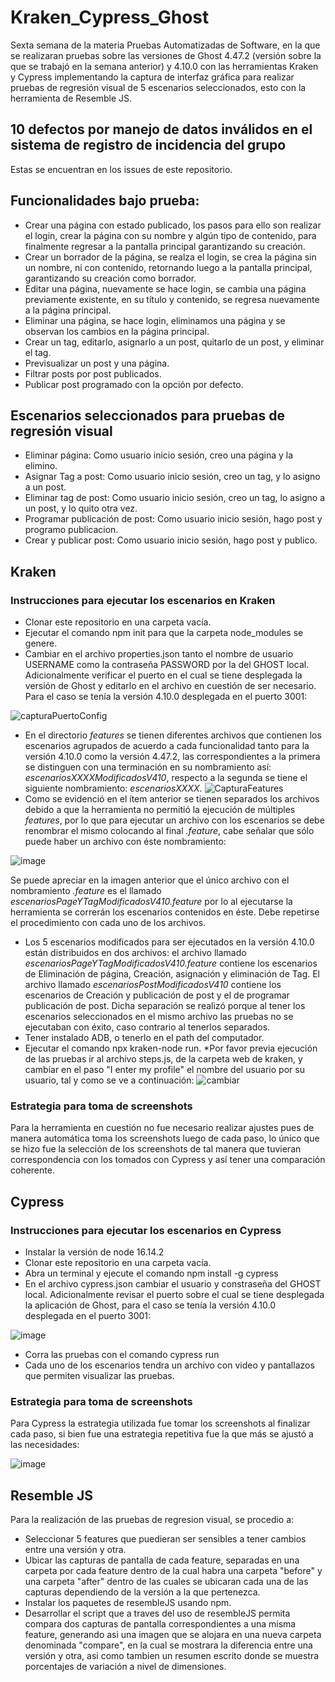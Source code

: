 # Kraken_Cypress_Ghost
Sexta semana de la materia Pruebas Automatizadas de Software, en la que se realizaran pruebas sobre las versiones de Ghost 4.47.2 (versión sobre la que se trabajó en la semana anterior) y 4.10.0 con las herramientas Kraken y Cypress implementando la captura de interfaz gráfica para realizar pruebas de regresión visual de 5 escenarios seleccionados, esto con la herramienta de Resemble JS. 
## 10 defectos por manejo de datos inválidos en el sistema de  registro de incidencia del grupo
Estas se encuentran en los issues de este repositorio.
## Funcionalidades bajo prueba:
- Crear una página con estado publicado, los pasos para ello son realizar el login, crear la página con su nombre y algún tipo de contenido, para finalmente regresar a la pantalla principal garantizando su creación.
- Crear un borrador de la página, se realza el login, se crea la página sin un nombre, ni con contenido, retornando luego a la pantalla principal, garantizando su creación como borrador.
- Editar una página, nuevamente se hace login, se cambia una página previamente existente, en su título y contenido, se regresa nuevamente a la página principal.
- Eliminar una página, se hace login, eliminamos una página y se observan los cambios en la página principal.
- Crear un tag, editarlo, asignarlo a un post, quitarlo de un post, y eliminar el tag.
- Previsualizar un post y una página.
- Filtrar posts por post publicados.
- Publicar post programado con la opción por defecto.
## Escenarios seleccionados para pruebas de regresión visual
- Eliminar página: Como usuario inicio sesión, creo una página y la elimino.
- Asignar Tag a post: Como usuario inicio sesión, creo un tag, y lo asigno a un post.
- Eliminar tag de post: Como usuario inicio sesión, creo un tag, lo asigno a un post, y lo quito otra vez.
- Programar publicación de post: Como usuario inicio sesión, hago post y programo publicacion.
- Crear y publicar post: Como usuario inicio sesión, hago post y publico.
## Kraken
### Instrucciones para ejecutar los escenarios en Kraken
- Clonar este repositorio en una carpeta vacía.
- Ejecutar el comando npm init para que la carpeta node_modules se genere.
- Cambiar en el archivo properties.json tanto el nombre de usuario USERNAME como la contraseña PASSWORD por la del GHOST local. Adicionalmente verificar el puerto en el cual se tiene desplegada la versión de Ghost y editarlo en el archivo en cuestión de ser necesario. Para el caso se tenía la versión 4.10.0 desplegada en el puerto 3001:

![capturaPuertoConfig](https://user-images.githubusercontent.com/98660561/168514208-1a1b04fd-49af-4f68-9132-5e1b17775bfc.PNG)

- En el directorio _features_ se tienen diferentes archivos que contienen los escenarios agrupados de acuerdo a cada funcionalidad tanto para la versión 4.10.0 como la versión 4.47.2, las correspondientes a la primera se distinguen con una terminación en su nombramiento así: _escenariosXXXXModificadosV410_, respecto a la segunda se tiene el siguiente nombramiento: _escenariosXXXX_.
![CapturaFeatures](https://user-images.githubusercontent.com/98660561/168515238-35913a23-c813-4a6a-961e-c4f7ccf3535a.PNG)
- Como se evidenció en el ítem anterior se tienen separados los archivos debido a que la herramienta no permitió la ejecución de múltiples _features_, por lo que para ejecutar un archivo con los escenarios se debe renombrar el mismo colocando al final _.feature_, cabe señalar que sólo puede haber un archivo con éste nombramiento:

![image](https://user-images.githubusercontent.com/98660561/168515850-cfa19e8b-fe03-4fa8-a06b-96529083ad11.png)

Se puede apreciar en la imagen anterior que el único archivo con el nombramiento _.feature_ es el llamado _escenariosPageYTagModificadosV410.feature_ por lo al ejecutarse la herramienta se correrán los escenarios contenidos en éste. Debe repetirse el procedimiento con cada uno de los archivos.
- Los 5 escenarios modificados para ser ejecutados en la versión 4.10.0 están distribuidos en dos archivos: el archivo llamado _escenariosPageYTagModificadosV410.feature_ contiene los escenarios de Eliminación de página, Creación, asignación y eliminación de Tag. El archivo llamado _escenariosPostModificadosV410_ contiene los escenarios de Creación y publicación de post y el de programar publicación de post. Dicha separación se realizó porque al tener los escenarios seleccionados en el mismo archivo las pruebas no se ejecutaban con éxito, caso contrario al tenerlos separados.
- Tener instalado ADB, o tenerlo en el path del computador.
- Ejecutar el comando npx kraken-node run.
*Por favor previa ejecución de las pruebas ir al archivo steps.js, de la carpeta web de kraken, y cambiar en el paso "I enter my profile" el nombre del usuario por su usuario, tal y como se ve a continuación:
![cambiar](https://user-images.githubusercontent.com/98656753/168521907-b1a2c366-1c2d-464a-96bf-7a8e56488711.png)
### Estrategia para toma de screenshots
Para la herramienta en cuestión no fue necesario realizar ajustes pues de manera automática toma los screenshots luego de cada paso, lo único que se hizo fue la selección de los screenshots de tal manera que tuvieran correspondencia con los tomados con Cypress  y así tener una comparación coherente.

## Cypress
### Instrucciones para ejecutar los escenarios en Cypress
- Instalar la versión de node 16.14.2
- Clonar este repositorio en una carpeta vacía.
- Abra un terminal y ejecute el comando npm install -g cypress
- En el archivo cypress.json cambiar el usuario y constraseña del GHOST local. Adicionalmente revisar el puerto sobre el cual se tiene desplegada la aplicación de Ghost, para el caso se tenía la versión 4.10.0 desplegada en el puerto 3001:

![image](https://user-images.githubusercontent.com/98660561/168518369-6c034c54-885a-4d54-b3f2-01e292809e24.png)

- Corra las pruebas con el comando cypress run
- Cada uno de los escenarios tendra un archivo con video y pantallazos que permiten visualizar las pruebas.

### Estrategia para toma de screenshots
Para Cypress la estrategia utilizada fue tomar los screenshots al finalizar cada paso, si bien fue una estrategia repetitiva fue la que más se ajustó a las necesidades:

![image](https://user-images.githubusercontent.com/98660561/168518672-7ad6bb35-ec72-4fc6-8525-0822572ecccc.png)

## Resemble JS
Para la realización de las pruebas de regresion visual, se procedio a:
 - Seleccionar 5 features que puedieran ser sensibles a tener cambios entre una versión y otra.
 - Ubicar las capturas de pantalla de cada feature, separadas en una carpeta por cada feature dentro de la cual habra una carpeta "before" y una carpeta "after" dentro de las cuales se ubicaran cada una de las capturas dependiendo de la versión a la que pertenezca.
 - Instalar los paquetes de resembleJS usando npm.
 - Desarrollar el script que a traves del uso de resembleJS permita compara dos capturas de pantalla correspondientes a una misma feature, generando asi una imagen que se alojara en una nueva carpeta denominada "compare", en la cual se mostrara la diferencia entre una versión y otra, asi como tambien un resumen escrito donde se muestra porcentajes de variación a nivel de dimensiones.
